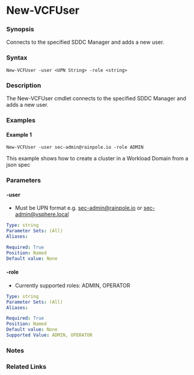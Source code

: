 # New-VCFUser

### Synopsis
Connects to the specified SDDC Manager and adds a new user.

### Syntax
```
New-VCFUser -user <UPN String> -role <string>
```

### Description
The New-VCFUser cmdlet connects to the specified SDDC Manager and adds a new user.

### Examples
#### Example 1
```
New-VCFUser -user sec-admin@rainpole.io -role ADMIN
```
This example shows how to create a cluster in a Workload Domain from a json spec

### Parameters

#### -user
- Must be UPN format e.g. sec-admin@rainpole.io or sec-admin@vsphere.local

```yaml
Type: string
Parameter Sets: (All)
Aliases:

Required: True
Position: Named
Default value: None
```

#### -role
- Currently supported roles: ADMIN, OPERATOR

```yaml
Type: string
Parameter Sets: (All)
Aliases:

Required: True
Position: Named
Default value: None
Supported Value: ADMIN, OPERATOR
```


### Notes

### Related Links
